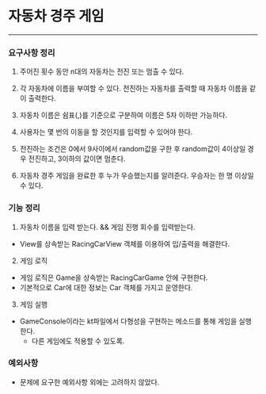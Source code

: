 # 자동차 경주 게임
---

### 요구사항 정리

1. 주어진 횟수 동안 n대의 자동차는 전진 또는 멈출 수 있다.

2. 각 자동차에 이름을 부여할 수 있다. 전진하는 자동차를 출력할 때 자동차 이름을 같이 출력한다.

3. 자동차 이름은 쉼표(,)를 기준으로 구분하여 이름은 5자 이하만 가능하다.

4. 사용자는 몇 번의 이동을 할 것인지를 입력할 수 있어야 한다.

5. 전진하는 조건은 0에서 9사이에서 random값을 구한 후 random값이 4이상일 경우 전진하고, 3이하의 값이면 멈춘다.

6. 자동차 경주 게임을 완료한 후 누가 우승했는지를 알려준다. 우승자는 한 명 이상일 수 있다.

### 기능 정리
1. 자동차 이름을 입력 받는다. && 게임 진행 회수를 입력받는다.
- View를 상속받는 RacingCarView 객체를 이용하여 입/출력을 해결한다.

2. 게임 로직
- 게임 로직은 Game을 상속받는 RacingCarGame 안에 구현한다.
- 기본적으로 Car에 대한 정보는 Car 객체를 가지고 운영한다.

3. 게임 실행
- GameConsole이라는 kt파일에서 다형성을 구현하는 메소드를 통해 게임을 실행한다.
    - 다른 게임에도 적용할 수 있도록.


### 예외사항
- 문제에 요구한 예외사항 외에는 고려하지 않았다.